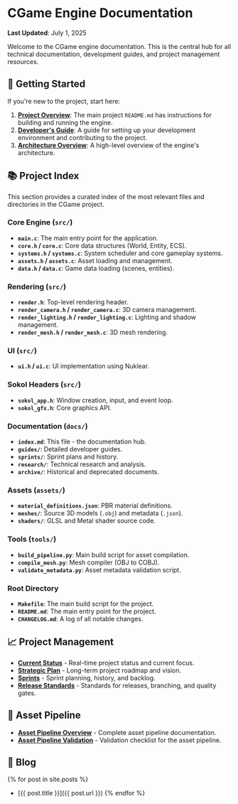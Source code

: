 # CGame Engine Documentation

**Last Updated**: July 1, 2025

Welcome to the CGame engine documentation. This is the central hub for all technical documentation, development guides, and project management resources.

## 🚀 Getting Started

If you're new to the project, start here:

1.  **[Project Overview](../README.md)**: The main project `README.md` has instructions for building and running the engine.
2.  **[Developer's Guide](./guides/GETTING_STARTED.md)**: A guide for setting up your development environment and contributing to the project.
3.  **[Architecture Overview](./guides/Graphics_and_Asset_Architecture.md)**: A high-level overview of the engine's architecture.

## 📚 Project Index

This section provides a curated index of the most relevant files and directories in the CGame project.

### Core Engine (`src/`)

-   **`main.c`**: The main entry point for the application.
-   **`core.h` / `core.c`**: Core data structures (World, Entity, ECS).
-   **`systems.h` / `systems.c`**: System scheduler and core gameplay systems.
-   **`assets.h` / `assets.c`**: Asset loading and management.
-   **`data.h` / `data.c`**: Game data loading (scenes, entities).

### Rendering (`src/`)

-   **`render.h`**: Top-level rendering header.
-   **`render_camera.h` / `render_camera.c`**: 3D camera management.
-   **`render_lighting.h` / `render_lighting.c`**: Lighting and shadow management.
-   **`render_mesh.h` / `render_mesh.c`**: 3D mesh rendering.

### UI (`src/`)

-   **`ui.h` / `ui.c`**: UI implementation using Nuklear.

### Sokol Headers (`src/`)

-   **`sokol_app.h`**: Window creation, input, and event loop.
-   **`sokol_gfx.h`**: Core graphics API.

### Documentation (`docs/`)

-   **`index.md`**: This file - the documentation hub.
-   **`guides/`**: Detailed developer guides.
-   **`sprints/`**: Sprint plans and history.
-   **`research/`**: Technical research and analysis.
-   **`archive/`**: Historical and deprecated documents.

### Assets (`assets/`)

-   **`material_definitions.json`**: PBR material definitions.
-   **`meshes/`**: Source 3D models (`.obj`) and metadata (`.json`).
-   **`shaders/`**: GLSL and Metal shader source code.

### Tools (`tools/`)

-   **`build_pipeline.py`**: Main build script for asset compilation.
-   **`compile_mesh.py`**: Mesh compiler (OBJ to COBJ).
-   **`validate_metadata.py`**: Asset metadata validation script.

### Root Directory

-   **`Makefile`**: The main build script for the project.
-   **`README.md`**: The main entry point for the project.
-   **`CHANGELOG.md`**: A log of all notable changes.

## 📈 Project Management

- **[Current Status](./CURRENT_STATUS.md)** - Real-time project status and current focus.
- **[Strategic Plan](./STRATEGIC_PLAN.md)** - Long-term project roadmap and vision.
- **[Sprints](./sprints/)** - Sprint planning, history, and backlog.
- **[Release Standards](./RELEASE_STANDARDS.md)** - Standards for releases, branching, and quality gates.

## 🎨 Asset Pipeline

- **[Asset Pipeline Overview](./ASSET_PIPELINE.md)** - Complete asset pipeline documentation.
- **[Asset Pipeline Validation](../ASSET_PIPELINE_VALIDATION.md)** - Validation checklist for the asset pipeline.

## 📝 Blog

{% for post in site.posts %}
* [{{ post.title }}]({{ post.url }})
{% endfor %}
